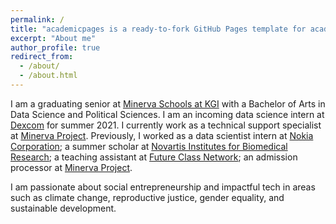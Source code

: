 ```yaml
---
permalink: /
title: "academicpages is a ready-to-fork GitHub Pages template for academic personal websites"
excerpt: "About me"
author_profile: true
redirect_from: 
  - /about/
  - /about.html
---
```


I am a graduating senior at <a href="https://www.minerva.kgi.edu/">Minerva Schools at KGI</a>
  with a Bachelor of Arts in Data Science and Political Sciences. I am an incoming data science intern at <a href="https://www.dexcom.com/">Dexcom</a>
  for summer 2021. I currently work as a technical support specialist at <a href="https://www.minervaproject.com/">Minerva Project</a>. 
  Previously, I worked as a data scientist intern at <a href="https://www.nokia.com/">Nokia Corporation</a>; 
  a summer scholar at <a href="https://www.novartis.com/">Novartis Institutes for Biomedical Research</a>;
  a teaching assistant at <a href="https://hundred.org/en/innovations/future-class-network">Future Class Network</a>;
  an admission processor at <a href="https://www.minervaproject.com/">Minerva Project</a>. </p>
<p class="bottom-three"> I am passionate about social entrepreneurship and impactful tech in areas such as climate change, reproductive justice, gender equality, and sustainable development. 
